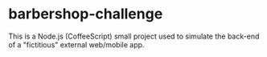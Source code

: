 # barbershop-challenge
This is a Node.js (CoffeeScript) small project used to simulate the back-end of a "fictitious" external web/mobile app.
  
